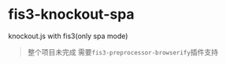 # fis3-knockout-spa
knockout.js with fis3(only spa mode)

>   整个项目未完成
>   需要`fis3-preprocessor-browserify`插件支持


